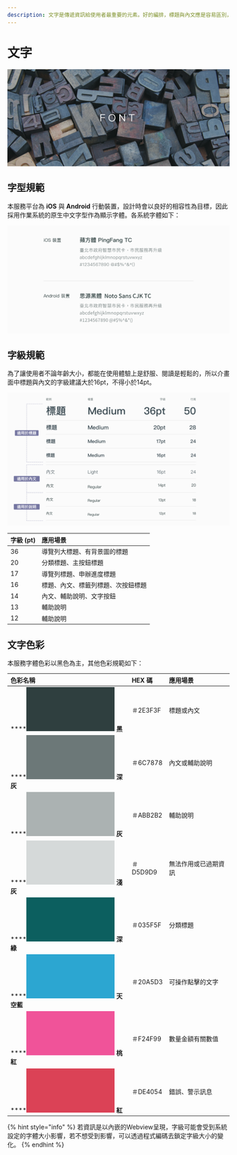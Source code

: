 ```yaml
---
description: 文字是傳遞資訊給使用者最重要的元素。好的編排，標題與內文應是容易區別，有先後與輕重之分。下面會介紹如何使用文字在本 app服務中。
---
```


# 文字

![](../.gitbook/assets/image%20%2811%29.png)

## 字型規範

本服務平台為 **iOS** 與 **Android** 行動裝置，設計時會以良好的相容性為目標，因此採用作業系統的原生中文字型作為顯示字體。各系統字體如下：

![](../.gitbook/assets/image%20%2876%29.png)

## 字級規範

為了讓使用者不論年齡大小，都能在使用體驗上是舒服、閱讀是輕鬆的，所以介畫面中標題與內文的字級建議大於16pt，不得小於14pt。

![](../.gitbook/assets/image%20%28127%29.png)

| 字級 \(pt\) | 應用場景 |
| :--- | :--- |
| 36 | 導覽列大標題、有背景圖的標題 |
| 20 | 分類標題、主按鈕標題 |
| 17 | ​導覽列標題、申辦進度標題 |
| 16 | 標題、內文、標籤列標題、次按鈕標題 |
| 14 | 內文、輔助說明、文字按鈕 |
| 13 | 輔助說明 |
| 12 | 輔助說明 |

## 文字色彩

本服務字體色彩以黑色為主，其他色彩規範如下：

| 色彩名稱 | HEX 碼 | 應用場景 |
| :--- | :--- | :--- |
| \*\*\*\*![](../.gitbook/assets/image%20%28103%29.png) **黑** | ＃2E3F3F | 標題或內文 |
| \*\*\*\*![](../.gitbook/assets/image%20%286%29.png) **深灰** | ＃6C7878 | 內文或輔助說明 |
| \*\*\*\*![](../.gitbook/assets/image%20%2859%29.png) **灰** | ＃ABB2B2 | 輔助說明 |
| \*\*\*\*![](../.gitbook/assets/image%20%2832%29.png) **淺灰** | ＃D5D9D9 | ​無法作用或已過期資訊 |
| \*\*\*\*![](../.gitbook/assets/image%20%2830%29.png) **深綠** | ＃035F5F | 分類標題 |
| \*\*\*\*![](../.gitbook/assets/image%20%2874%29.png) **天空藍** | ＃20A5D3 | 可操作點擊的文字 |
| \*\*\*\*![](../.gitbook/assets/image%20%2839%29.png) **桃紅** | ＃F24F99 | 數量金額有關數值 |
| \*\*\*\*![](../.gitbook/assets/image%20%2888%29.png) **紅** | ＃DE4054 | 錯誤、警示訊息 |

{% hint style="info" %}
若資訊是以內嵌的Webview呈現，字級可能會受到系統設定的字體大小影響，若不想受到影響，可以透過程式編碼去鎖定字級大小的變化。
{% endhint %}



